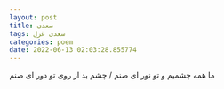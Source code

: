 ```yaml
---
layout: post
title: سعدی
tags: سعدی غزل
categories: poem
date: 2022-06-13 02:03:28.855774
---
```


ما همه چشمیم و تو نور ای صنم / چشم بد از روی تو دور ای صنم